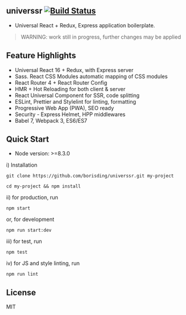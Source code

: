 ## universsr [![Build Status](https://travis-ci.org/borisding/universsr.svg?branch=master)](https://travis-ci.org/borisding/universsr)

* Universal React + Redux, Express application boilerplate.

> WARNING: work still in progress, further changes may be applied

## Feature Highlights

* Universal React 16 + Redux, with Express server
* Sass. React CSS Modules automatic mapping of CSS modules
* React Router 4 + React Router Config
* HMR + Hot Reloading for both client & server
* React Universal Component for SSR, code splitting
* ESLint, Prettier and Stylelint for linting, formatting
* Progressive Web App (PWA), SEO ready
* Security - Express Helmet, HPP middlewares
* Babel 7, Webpack 3, ES6/ES7

## Quick Start

* Node version: >=8.3.0

i) Installation

```
git clone https://github.com/borisding/universsr.git my-project

cd my-project && npm install
```

ii) for production, run

```
npm start
```

or, for development

```
npm run start:dev
```

iii) for test, run

```
npm test
```

iv) for JS and style linting, run

```
npm run lint
```

## License

MIT
